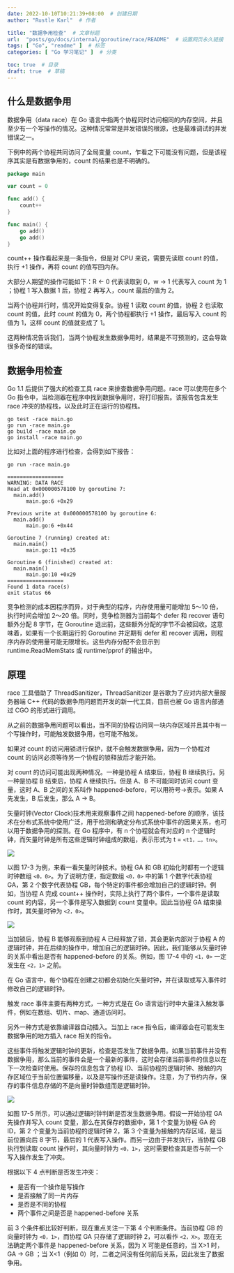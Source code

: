 ```yaml
---
date: 2022-10-10T10:21:39+08:00  # 创建日期
author: "Rustle Karl"  # 作者

title: "数据争用检查"  # 文章标题
url:  "posts/go/docs/internal/goroutine/race/README"  # 设置网页永久链接
tags: [ "Go", "readme" ]  # 标签
categories: [ "Go 学习笔记" ]  # 分类

toc: true  # 目录
draft: true  # 草稿
---
```


## 什么是数据争用

数据争用（data race）在 Go 语言中指两个协程同时访问相同的内存空间，并且至少有一个写操作的情况。这种情况常常是并发错误的根源，也是最难调试的并发错误之一。

下例中的两个协程共同访问了全局变量 count，乍看之下可能没有问题，但是该程序其实是有数据争用的，count 的结果也是不明确的。

```go
package main

var count = 0

func add() {
	count++
}

func main() {
	go add()
	go add()
}
```

count++ 操作看起来是一条指令，但是对 CPU 来说，需要先读取 count 的值，执行 +1 操作，再将 count 的值写回内存。

大部分人期望的操作可能如下：R ← 0 代表读取到 0，w → 1 代表写入 count 为 1 ；协程 1 写入数据 1 后，协程 2 再写入，count 最后的值为 2。

当两个协程并行时，情况开始变得复杂。协程 1 读取 count 的值，协程 2 也读取 count 的值，此时 count 的值为 0，两个协程都执行 +1 操作，最后写入 count 的值为 1，这样 count 的值就变成了 1。

这两种情况告诉我们，当两个协程发生数据争用时，结果是不可预测的，这会导致很多奇怪的错误。

## 数据争用检查

Go 1.1 后提供了强大的检查工具 race 来排查数据争用问题。race 可以使用在多个 Go 指令中，当检测器在程序中找到数据争用时，将打印报告。该报告包含发生 race 冲突的协程栈，以及此时正在运行的协程栈。

```
go test -race main.go
go run -race main.go
go build -race main.go
go install -race main.go
```

比如对上面的程序进行检查，会得到如下报告：

```
go run -race main.go
```

```
==================
WARNING: DATA RACE
Read at 0x000000578100 by goroutine 7:
  main.add()
      main.go:6 +0x29

Previous write at 0x000000578100 by goroutine 6:
  main.add()
      main.go:6 +0x44

Goroutine 7 (running) created at:
  main.main()
      main.go:11 +0x35

Goroutine 6 (finished) created at:
  main.main()
      main.go:10 +0x29
==================
Found 1 data race(s)
exit status 66
```

竞争检测的成本因程序而异，对于典型的程序，内存使用量可能增加 5～10 倍，执行时间会增加 2～20 倍。同时，竞争检测器为当前每个 defer 和 recover 语句额外分配 8 字节，在 Goroutine 退出前，这些额外分配的字节不会被回收。这意味着，如果有一个长期运行的 Goroutine 并定期有 defer 和 recover 调用，则程序内存的使用量可能无限增长。这些内存分配不会显示到 runtime.ReadMemStats 或 runtime/pprof 的输出中。

## 原理

race 工具借助了 ThreadSanitizer，ThreadSanitizer 是谷歌为了应对内部大量服务器端 C++ 代码的数据争用问题而开发的新一代工具，目前也被 Go 语言内部通过 CGO 的形式进行调用。

从之前的数据争用问题可以看出，当不同的协程访问同一块内存区域并且其中有一个写操作时，可能触发数据争用，也可能不触发。

如果对 count 的访问用锁进行保护，就不会触发数据争用，因为一个协程对 count 的访问必须等待另一个协程的锁释放后才能开始。

对 count 的访问可能出现两种情况。一种是协程 A 结束后，协程 B 继续执行。另一种是协程 B 结束后，协程 A 继续执行。但是 A、B 不可能同时访问 count 变量，这时 A、B 之间的关系叫作 happened-before，可以用符号→表示。如果 A 先发生，B 后发生，那么 A → B。

矢量时钟(Vector Clock)技术用来观察事件之间 happened-before 的顺序，该技术在分布式系统中使用广泛，用于检测和确定分布式系统中事件的因果关系，也可以用于数据争用的探测。在 Go 程序中，有 n 个协程就会有对应的 n 个逻辑时钟，而矢量时钟是所有这些逻辑时钟组成的数组，表示形式为 t = `<t1，…，tn>`。

![](../../../../assets/images/docs/internal/goroutine/race/README/图17-3%20矢量时钟技术.png)

以图 17-3 为例，来看一看矢量时钟技术。协程 GA 和 GB 初始化时都有一个逻辑时钟数组 `<0，0>`。为了说明方便，指定数组 `<0，0>` 中的第 1 个数字代表协程 GA，第 2 个数字代表协程 GB，每个特定的事件都会增加自己的逻辑时钟。例如，当协程 A 完成 count++ 操作时，实际上执行了两个事件，一个事件是读取 count 的内容，另一个事件是写入数据到 count 变量中。因此当协程 GA 结束操作时，其矢量时钟为 `<2，0>`。

![](../../../../assets/images/docs/internal/goroutine/race/README/图17-4%20矢量时钟查看happened-before顺序.png)

当加锁后，协程 B 能够观察到协程 A 已经释放了锁，其会更新内部对于协程 A 的逻辑时钟，并在后续的操作中，增加自己的逻辑时钟。因此，我们能够从矢量时钟的关系中看出是否有 happened-before 的关系。例如，图 17-4 中的 `<1，0>` 一定发生在 `<2，1>` 之前。

在 Go 语言中，每个协程在创建之初都会初始化矢量时钟，并在读取或写入事件时修改自己的逻辑时钟。

触发 race 事件主要有两种方式，一种方式是在 Go 语言运行时中大量注入触发事件，例如在数组、切片、map、通道访问时。

另外一种方式是依靠编译器自动插入。当加上 race 指令后，编译器会在可能发生数据争用的地方插入 race 相关的指令。

这些事件将触发逻辑时钟的更新，检查是否发生了数据争用。如果当前事件并没有数据争用，那么当前的事件会是一个最新的事件，这时会存储当前事件的信息以在下一次检查时使用。保存的信息包含了协程 ID、当前协程的逻辑时钟、接触的内存区域位于当前位置偏移量，以及是写操作还是读操作。注意，为了节约内存，保存的事件信息存储的不是向量时钟数组而是逻辑时钟。

![](../../../../assets/images/docs/internal/goroutine/race/README/图17-5%20通过逻辑时钟判断是否収生数据争用.png)

如图 17-5 所示，可以通过逻辑时钟判断是否发生数据争用。假设一开始协程 GA 先操作并写入 count 变量，那么在其保存的数据中，第 1 个变量为协程 GA 的 ID，第 2 个变量为当前协程的逻辑时钟 2，第 3 个变量为接触的内存区域，是当前位置向后 8 字节，最后的 1 代表写入操作。而另一边由于并发执行，当协程 GB 执行到读取 count 操作时，其向量时钟为 `<0，1>`，这时需要检查其是否与前一个写入操作发生了冲突。

根据以下 4 点判断是否发生冲突：

- 是否有一个操作是写操作
- 是否接触了同一片内存
- 是否是不同的协程
- 两个事件之间是否是 happened-before 关系

前 3 个条件都比较好判断，现在重点关注一下第 4 个判断条件。当前协程 GB 的向量时钟为 `<0，1>`，而协程 GA 只存储了逻辑时钟 2，可以看作 `<2，X>`。现在无法确定两个事件是 happened-before 关系，因为 X 可能是任意的，当 X>1 时，GA → GB ；当 X<1（例如 0）时，二者之间没有任何前后关系，因此发生了数据争用。

```go

```
